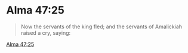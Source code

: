# Alma 47:25

> Now the servants of the king fled; and the servants of Amalickiah raised a cry, saying:

[Alma 47:25](https://www.churchofjesuschrist.org/study/scriptures/bofm/alma/47?lang=eng&id=p25#p25)


